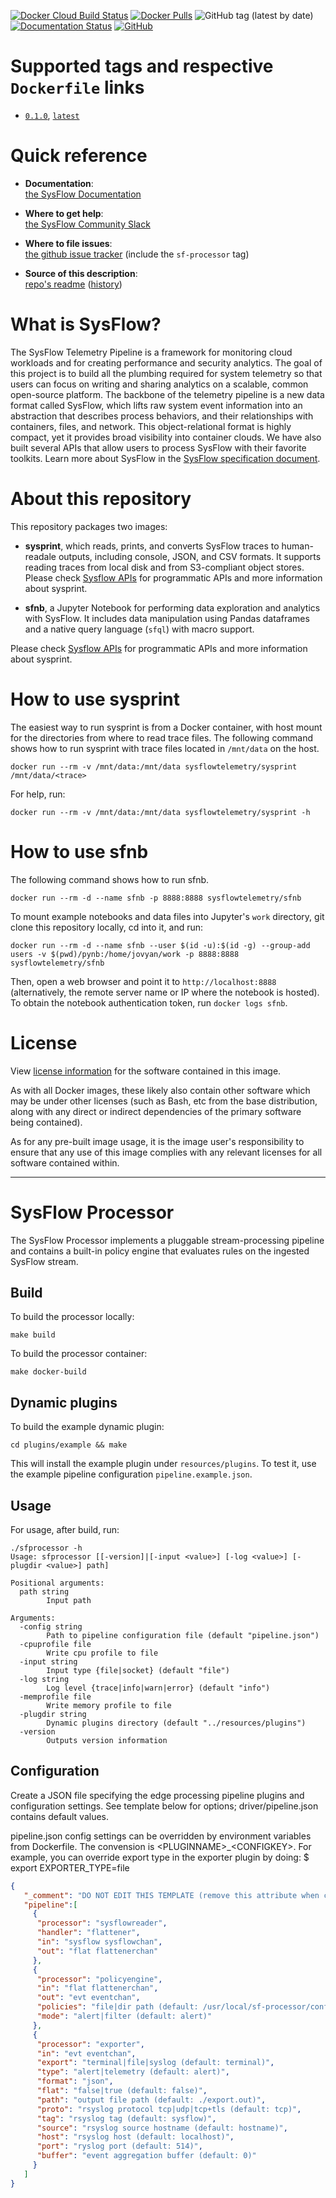[![Docker Cloud Build Status](https://img.shields.io/docker/cloud/build/sysflowtelemetry/sf-processor)](https://hub.docker.com/r/sysflowtelemetry/sf-processor/builds)
[![Docker Pulls](https://img.shields.io/docker/pulls/sysflowtelemetry/sf-processor)](https://hub.docker.com/r/sysflowtelemetry/sf-processor)
![GitHub tag (latest by date)](https://img.shields.io/github/v/tag/sysflow-telemetry/sf-processor)
[![Documentation Status](https://readthedocs.org/projects/sysflow/badge/?version=latest)](https://sysflow.readthedocs.io/en/latest/?badge=latest)
[![GitHub](https://img.shields.io/github/license/sysflow-telemetry/sf-processor)](https://github.com/sysflow-telemetry/sf-processor/blob/master/LICENSE.md)

# Supported tags and respective `Dockerfile` links

-	[`0.1.0`](https://github.com/sysflow-telemetry/sf-processor/blob/0.1.0/Dockerfile), [`latest`](https://github.com/sysflow-telemetry/sf-processor/blob/master/Dockerfile)

# Quick reference

-	**Documentation**:  
	[the SysFlow Documentation](https://sysflow.readthedocs.io)
  
-	**Where to get help**:  
	[the SysFlow Community Slack](https://join.slack.com/t/sysflow-telemetry/shared_invite/enQtODA5OTA3NjE0MTAzLTlkMGJlZDQzYTc3MzhjMzUwNDExNmYyNWY0NWIwODNjYmRhYWEwNGU0ZmFkNGQ2NzVmYjYxMWFjYTM1MzA5YWQ)

-	**Where to file issues**:  
	[the github issue tracker](https://github.com/sysflow-telemetry/sf-docs/issues) (include the `sf-processor` tag)

-	**Source of this description**:  
	[repo's readme](https://github.com/sysflow-telemetry/sf-processor/edit/master/README.md) ([history](https://github.com/sysflow-telemetry/sf-processor/commits/master))

# What is SysFlow?

The SysFlow Telemetry Pipeline is a framework for monitoring cloud workloads and for creating performance and security analytics. The goal of this project is to build all the plumbing required for system telemetry so that users can focus on writing and sharing analytics on a scalable, common open-source platform. The backbone of the telemetry pipeline is a new data format called SysFlow, which lifts raw system event information into an abstraction that describes process behaviors, and their relationships with containers, files, and network. This object-relational format is highly compact, yet it provides broad visibility into container clouds. We have also built several APIs that allow users to process SysFlow with their favorite toolkits. Learn more about SysFlow in the [SysFlow specification document](https://sysflow.readthedocs.io/en/latest/spec.html).

# About this repository

This repository packages two images:

- **sysprint**, which reads, prints, and converts SysFlow traces to human-readale outputs, including console, JSON, and CSV formats. It supports reading traces from local disk and from S3-compliant object stores. Please check [Sysflow APIs](https://sysflow.readthedocs.io/en/latest/api-utils.html) for programmatic APIs and more information about sysprint.

- **sfnb**, a Jupyter Notebook for performing data exploration and analytics with SysFlow. It includes data manipulation using Pandas dataframes  and a native query language (`sfql`) with macro support. 

Please check [Sysflow APIs](https://sysflow.readthedocs.io/en/latest/api-utils.html) for programmatic APIs and more information about sysprint.

# How to use sysprint

The easiest way to run sysprint is from a Docker container, with host mount for the directories from where to read trace files. The following command shows how to run sysprint with trace files located in `/mnt/data` on the host.

```
docker run --rm -v /mnt/data:/mnt/data sysflowtelemetry/sysprint /mnt/data/<trace>
```
For help, run:
```
docker run --rm -v /mnt/data:/mnt/data sysflowtelemetry/sysprint -h
```

# How to use sfnb

The following command shows how to run sfnb.

```
docker run --rm -d --name sfnb -p 8888:8888 sysflowtelemetry/sfnb
```

To mount example notebooks and data files into Jupyter's `work` directory, git clone this repository locally, cd into it, and run:

```
docker run --rm -d --name sfnb --user $(id -u):$(id -g) --group-add users -v $(pwd)/pynb:/home/jovyan/work -p 8888:8888 sysflowtelemetry/sfnb
```

Then, open a web browser and point it to `http://localhost:8888` (alternatively, the remote server name or IP where the notebook is hosted). To obtain the notebook authentication token, run `docker logs sfnb`.

# License

View [license information](https://github.com/sysflow-telemetry/sf-exporter/blob/master/LICENSE.md) for the software contained in this image.

As with all Docker images, these likely also contain other software which may be under other licenses (such as Bash, etc from the base distribution, along with any direct or indirect dependencies of the primary software being contained).

As for any pre-built image usage, it is the image user's responsibility to ensure that any use of this image complies with any relevant licenses for all software contained within.

---------------------


# SysFlow Processor

The SysFlow Processor implements a pluggable stream-processing pipeline and contains a built-in policy engine that evaluates rules on the ingested SysFlow stream.

## Build

To build the processor locally:

```
make build
```

To build the processor container:

```
make docker-build
```

## Dynamic plugins
To build the example dynamic plugin:

```
cd plugins/example && make
```

This will install the example plugin under `resources/plugins`. To test it, use the example pipeline configuration `pipeline.example.json`.

## Usage

For usage, after build, run:

```
./sfprocessor -h
Usage: sfprocessor [[-version]|[-input <value>] [-log <value>] [-plugdir <value>] path]

Positional arguments:
  path string
        Input path

Arguments:
  -config string
        Path to pipeline configuration file (default "pipeline.json")
  -cpuprofile file
        Write cpu profile to file
  -input string
        Input type {file|socket} (default "file")
  -log string
        Log level {trace|info|warn|error} (default "info")
  -memprofile file
        Write memory profile to file
  -plugdir string
        Dynamic plugins directory (default "../resources/plugins")
  -version
        Outputs version information
```

## Configuration

Create a JSON file specifying the edge processing pipeline plugins and configuration settings.
See template below for options; driver/pipeline.json contains default values.

pipeline.json config settings can be overridden by environment variables from Dockerfile.
The convension is \<PLUGINNAME\>\_\<CONFIGKEY\>.
For example, you can override export type in the exporter plugin by doing:
$ export EXPORTER_TYPE=file

```json
{
   "_comment": "DO NOT EDIT THIS TEMPLATE (remove this attribute when copying)",
   "pipeline":[
     {
      "processor": "sysflowreader",
      "handler": "flattener",
      "in": "sysflow sysflowchan",
      "out": "flat flattenerchan"
     },
     {
      "processor": "policyengine",
      "in": "flat flattenerchan",
      "out": "evt eventchan",
      "policies": "file|dir path (default: /usr/local/sf-processor/conf/)",
      "mode": "alert|filter (default: alert)"
     },
     {
      "processor": "exporter",
      "in": "evt eventchan",
      "export": "terminal|file|syslog (default: terminal)",
      "type": "alert|telemetry (default: alert)",
      "format": "json",
      "flat": "false|true (default: false)",
      "path": "output file path (default: ./export.out)",
      "proto": "rsyslog protocol tcp|udp|tcp+tls (default: tcp)",
      "tag": "rsyslog tag (default: sysflow)",
      "source": "rsyslog source hostname (default: hostname)",
      "host": "rsyslog host (default: localhost)",
      "port": "ryslog port (default: 514)",
      "buffer": "event aggregation buffer (default: 0)"
     }
   ]
}
```
